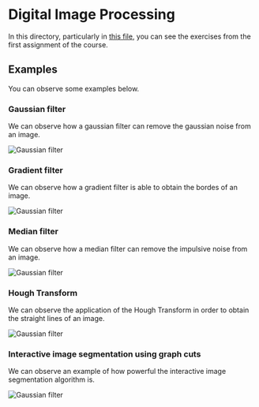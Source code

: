 # Digital Image Processing

In this directory, particularly in [this file](https://github.com/themrcesi/ComputerVision/blob/main/Pr%C3%A1ctica1/Practica1-2020.ipynb), you can see the exercises from the first assignment of the course. 

## Examples

You can observe some examples below.

### Gaussian filter

We can observe how a gaussian filter can remove the gaussian noise from an image.

![Gaussian filter](img/ex_gauss.JPG)

### Gradient filter

We can observe how a gradient filter is able to obtain the bordes of an image.

![Gaussian filter](img/ex_gradient.JPG)

### Median filter

We can observe how a median filter can remove the impulsive noise from an image.

![Gaussian filter](img/ex_median.JPG)

### Hough Transform

We can observe the application of the Hough Transform in order to obtain the straight lines of an image.

![Gaussian filter](img/ex_hough.JPG)

### Interactive image segmentation using graph cuts

We can observe an example of how powerful the interactive image segmentation algorithm is.

![Gaussian filter](img/ex_segmentation.JPG)